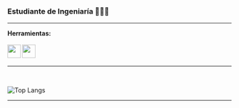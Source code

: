 ### Estudiante de Ingeniaría 👨🏼‍💻

---

__**Herramientas:**__
<br /><br />
<img align="left" src="https://raw.githubusercontent.com/jmnote/z-icons/master/svg/github.svg" width="30" height="30" />
<img align="left" src="https://raw.githubusercontent.com/jmnote/z-icons/master/svg/git.svg" width="30" height="30" />
<br /><br />

---
<br />

![Top Langs](https://github-readme-stats.vercel.app/api/top-langs/?username=LeonardoDiaz1&hide_progress=true)

---